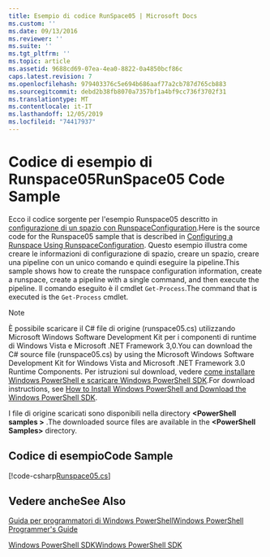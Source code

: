 ```yaml
---
title: Esempio di codice RunSpace05 | Microsoft Docs
ms.custom: ''
ms.date: 09/13/2016
ms.reviewer: ''
ms.suite: ''
ms.tgt_pltfrm: ''
ms.topic: article
ms.assetid: 9688cd69-07ea-4ea0-8822-0a4850bcf86c
caps.latest.revision: 7
ms.openlocfilehash: 979403376c5e694b686aaf77a2cb787d765cb883
ms.sourcegitcommit: debd2b38fb8070a7357bf1a4bf9cc736f3702f31
ms.translationtype: MT
ms.contentlocale: it-IT
ms.lasthandoff: 12/05/2019
ms.locfileid: "74417937"
---
```

# <a name="runspace05-code-sample"></a><span data-ttu-id="5c6f9-102">Codice di esempio di Runspace05</span><span class="sxs-lookup"><span data-stu-id="5c6f9-102">RunSpace05 Code Sample</span></span>

<span data-ttu-id="5c6f9-103">Ecco il codice sorgente per l'esempio Runspace05 descritto in [configurazione di un spazio con RunspaceConfiguration](https://msdn.microsoft.com/en-us/42681d19-2d05-4975-befd-afb1990e79b2).</span><span class="sxs-lookup"><span data-stu-id="5c6f9-103">Here is the source code for the Runspace05 sample that is described in [Configuring a Runspace Using RunspaceConfiguration](https://msdn.microsoft.com/en-us/42681d19-2d05-4975-befd-afb1990e79b2).</span></span> <span data-ttu-id="5c6f9-104">Questo esempio illustra come creare le informazioni di configurazione di spazio, creare un spazio, creare una pipeline con un unico comando e quindi eseguire la pipeline.</span><span class="sxs-lookup"><span data-stu-id="5c6f9-104">This sample shows how to create the runspace configuration information, create a runspace, create a pipeline with a single command, and then execute the pipeline.</span></span> <span data-ttu-id="5c6f9-105">Il comando eseguito è il cmdlet `Get-Process`.</span><span class="sxs-lookup"><span data-stu-id="5c6f9-105">The command that is executed is the `Get-Process` cmdlet.</span></span>

> [!NOTE]
> <span data-ttu-id="5c6f9-106">È possibile scaricare il C# file di origine (runspace05.cs) utilizzando Microsoft Windows Software Development Kit per i componenti di runtime di Windows Vista e Microsoft .NET Framework 3,0.</span><span class="sxs-lookup"><span data-stu-id="5c6f9-106">You can download the C# source file (runspace05.cs) by using the Microsoft Windows Software Development Kit for Windows Vista and Microsoft .NET Framework 3.0 Runtime Components.</span></span> <span data-ttu-id="5c6f9-107">Per istruzioni sul download, vedere [come installare Windows PowerShell e scaricare Windows PowerShell SDK](/powershell/scripting/developer/installing-the-windows-powershell-sdk).</span><span class="sxs-lookup"><span data-stu-id="5c6f9-107">For download instructions, see [How to Install Windows PowerShell and Download the Windows PowerShell SDK](/powershell/scripting/developer/installing-the-windows-powershell-sdk).</span></span>
>
> <span data-ttu-id="5c6f9-108">I file di origine scaricati sono disponibili nella directory **\<PowerShell samples >** .</span><span class="sxs-lookup"><span data-stu-id="5c6f9-108">The downloaded source files are available in the **\<PowerShell Samples>** directory.</span></span>

## <a name="code-sample"></a><span data-ttu-id="5c6f9-109">Codice di esempio</span><span class="sxs-lookup"><span data-stu-id="5c6f9-109">Code Sample</span></span>

[!code-csharp[Runspace05.cs](../../../../powershell-sdk-samples/SDK-2.0/csharp/Runspace05/Runspace05.cs#L11-L86 "Runspace05.cs")]

## <a name="see-also"></a><span data-ttu-id="5c6f9-110">Vedere anche</span><span class="sxs-lookup"><span data-stu-id="5c6f9-110">See Also</span></span>

[<span data-ttu-id="5c6f9-111">Guida per programmatori di Windows PowerShell</span><span class="sxs-lookup"><span data-stu-id="5c6f9-111">Windows PowerShell Programmer's Guide</span></span>](./windows-powershell-programmer-s-guide.md)

[<span data-ttu-id="5c6f9-112">Windows PowerShell SDK</span><span class="sxs-lookup"><span data-stu-id="5c6f9-112">Windows PowerShell SDK</span></span>](../windows-powershell-reference.md)
